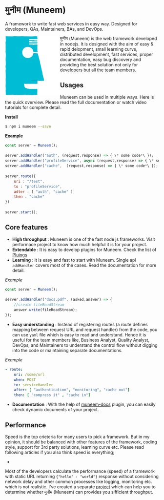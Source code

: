 # मुनीम (Muneem)
A framework to write fast web services in easy way. Designed for developers, QAs, Maintainers, BAs, and DevOps.

<img align="left" alt="Muneem Logo" src="./static/muneem.png" width="180px" />

मुनीम (Muneem) is the web framework developed in nodejs. It is designed with the aim of easy & rapid delopment, small learning curve, distributed development, fast services, proper documentation, easy bug discovery and providing the best solution not only for developers but all the team members.

## Usages
Muneem can be used in multiple ways. Here is the quick overview. Please read the full documentation or watch video tutorials for complete detail.

**Install**

```bash
$ npm i muneem --save
```
**Example**

```js
const server = Muneem();

server.addHandler("auth", (request,response) => { \* some code*\ });
server.addHandler("profileService", async (request,response) => { \* some code*\ });
server.addHandler("cache",  (request,response) => { \* some code*\ });

server.route({
    uri : "/test",
    to : "profileService",
    adter : [ "auth", "cache" ]
    then : "cache"
})

server.start();
```

## Core features

* **High throughput** : Muneem is one of the fast node js frameworks. Visit performace project to know how much helpful it is for your project.
* **Extendable** : It is easy to develop plugins for Muneem. Check the list of [Pluings](docs/plugins)
* **Learning** : It is easy and fast to start with Muneem. Single api `addHandler` covers most of the cases. Read the documentation for more detail.

*Example*

```js
const server = Muneem();

server.addHandler("docs.pdf", (asked,answer) => {
    //create fileReadStream
    answer.write(fileReadStream);
});
```

* **Easy understanding** : Instead of registering routes (a route defines mapping between request URL and request handler) from the code, you can use `yaml` file which is easy to read and understand. Hence it is useful for the team members like, Business Analyst, Quality Analyst, DevOps, and Maintainers to understand the control flow without digging into the code or maintaining separate documentations.

*Example*

```yaml
- route: 
    uri: /some/url
    when: POST
    to: serviceHandler
    after: [ "authentication", "monitoring", "cache out"]
    then: [ "compress it" , "cache in"]
```
* **Documentation** : With the help of [muneem-docs]() plugin, you can easily check dynamic documents of your project.


## Performance

Speed is the top crieteria for many users to pick a framework. But in my opinion, it should be balanced with other features of the framework, coding style, support for 3rd party solutions, learning curve etc. Please read following articles if you also think speed is everything;

* 

Most of the developers calculate the performance (speed) of a framework with static URL returning `{"hello" : "world"}` response without considering network delay and other common processes like logging, monitoring etc. which is not realistic. I've created a separate [project]() which can help you to determine whether  मुनीम (Muneem) can provides you sifficient throughput.

